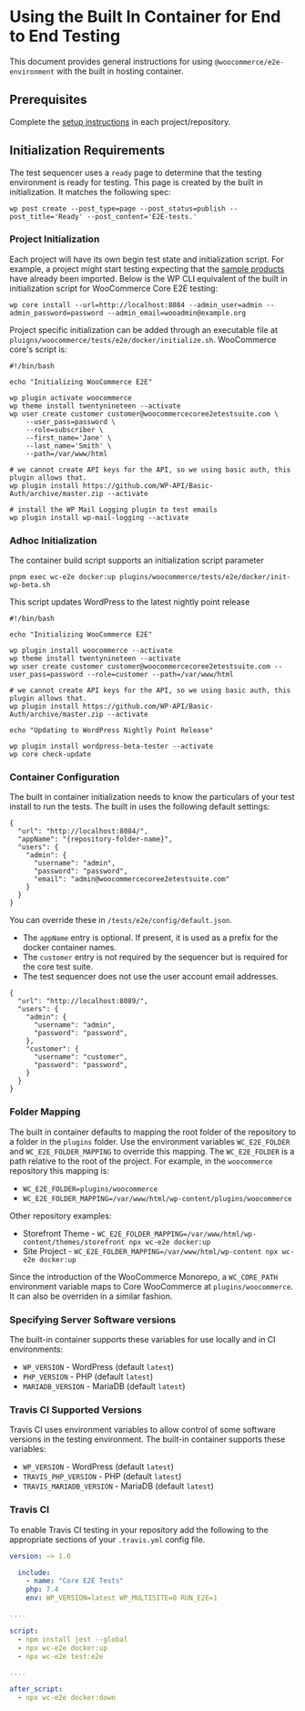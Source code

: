 # Using the Built In Container for End to End Testing

This document provides general instructions for using `@woocommerce/e2e-environment` with the built in hosting container. 

## Prerequisites

Complete the [setup instructions](./README.md) in each project/repository.

## Initialization Requirements

The test sequencer uses a `ready` page to determine that the testing environment is ready for testing. This page is created by the built in initialization. It matches the following spec:

```
wp post create --post_type=page --post_status=publish --post_title='Ready' --post_content='E2E-tests.'
```

### Project Initialization

Each project will have its own begin test state and initialization script. For example, a project might start testing expecting that the [sample products](https://github.com/woocommerce/woocommerce/tree/trunk/plugins/woocommerce/sample-data) have already been imported. Below is the WP CLI equivalent of the built in initialization script for WooCommerce Core E2E testing:


```
wp core install --url=http://localhost:8084 --admin_user=admin --admin_password=password --admin_email=wooadmin@example.org
```

Project specific initialization can be added through an executable file at ```pluigns/woocommerce/tests/e2e/docker/initialize.sh```. WooCommerce core's script is:


```
#!/bin/bash

echo "Initializing WooCommerce E2E"

wp plugin activate woocommerce
wp theme install twentynineteen --activate
wp user create customer customer@woocommercecoree2etestsuite.com \
	--user_pass=password \
	--role=subscriber \
	--first_name='Jane' \
	--last_name='Smith' \
	--path=/var/www/html

# we cannot create API keys for the API, so we using basic auth, this plugin allows that.
wp plugin install https://github.com/WP-API/Basic-Auth/archive/master.zip --activate

# install the WP Mail Logging plugin to test emails
wp plugin install wp-mail-logging --activate
```

### Adhoc Initialization

The container build script supports an initialization script parameter

```shell script
pnpm exec wc-e2e docker:up plugins/woocommerce/tests/e2e/docker/init-wp-beta.sh
```

This script updates WordPress to the latest nightly point release

```shell script
#!/bin/bash

echo "Initializing WooCommerce E2E"

wp plugin install woocommerce --activate
wp theme install twentynineteen --activate
wp user create customer customer@woocommercecoree2etestsuite.com --user_pass=password --role=customer --path=/var/www/html

# we cannot create API keys for the API, so we using basic auth, this plugin allows that.
wp plugin install https://github.com/WP-API/Basic-Auth/archive/master.zip --activate

echo "Updating to WordPress Nightly Point Release"

wp plugin install wordpress-beta-tester --activate
wp core check-update

```


### Container Configuration

The built in container initialization needs to know the particulars of your test install to run the tests. The built in uses the following default settings:

```
{
  "url": "http://localhost:8084/",
  "appName": "{repository-folder-name}",
  "users": {
    "admin": {
      "username": "admin",
      "password": "password",
      "email": "admin@woocommercecoree2etestsuite.com"
    }
  }
}
```

You can override these in `/tests/e2e/config/default.json`.

- The `appName` entry is optional. If present, it is used as a prefix for the docker container names.
- The `customer` entry is not required by the sequencer but is required for the core test suite.
- The test sequencer does not use the user account email addresses.

```
{
  "url": "http://localhost:8089/",
  "users": {
    "admin": {
      "username": "admin",
      "password": "password",
    },
    "customer": {
      "username": "customer",
      "password": "password",
    }
  }
}
```

### Folder Mapping

The built in container defaults to mapping the root folder of the repository to a folder in the `plugins` folder. Use the environment variables `WC_E2E_FOLDER` and `WC_E2E_FOLDER_MAPPING` to override this mapping. The `WC_E2E_FOLDER` is a path relative to the root of the project. For example, in the  `woocommerce` repository this mapping is:

- `WC_E2E_FOLDER=plugins/woocommerce`
- `WC_E2E_FOLDER_MAPPING=/var/www/html/wp-content/plugins/woocommerce`

Other repository examples:

- Storefront Theme - ```WC_E2E_FOLDER_MAPPING=/var/www/html/wp-content/themes/storefront npx wc-e2e docker:up```
- Site Project - ```WC_E2E_FOLDER_MAPPING=/var/www/html/wp-content npx wc-e2e docker:up```

Since the introduction of the WooCommerce Monorepo, a `WC_CORE_PATH` environment variable maps to Core WooCommerce at `plugins/woocommerce`. It can also be overriden in a similar fashion.

### Specifying Server Software versions

The built-in container supports these variables for use locally and in CI environments:

- `WP_VERSION` - WordPress (default `latest`)
- `PHP_VERSION` - PHP (default `latest`)
- `MARIADB_VERSION` - MariaDB (default `latest`)

### Travis CI Supported Versions

Travis CI uses environment variables to allow control of some software versions in the testing environment. The built-in container supports these variables:

- `WP_VERSION` - WordPress (default `latest`)
- `TRAVIS_PHP_VERSION` - PHP (default `latest`)
- `TRAVIS_MARIADB_VERSION` - MariaDB (default `latest`)

### Travis CI

To enable Travis CI testing in your repository add the following to the appropriate sections of your `.travis.yml` config file.

```yaml
version: ~> 1.0

  include:
    - name: "Core E2E Tests"
    php: 7.4
    env: WP_VERSION=latest WP_MULTISITE=0 RUN_E2E=1

....

script:
  - npm install jest --global
  - npx wc-e2e docker:up
  - npx wc-e2e test:e2e

....

after_script:
  - npx wc-e2e docker:down
```
